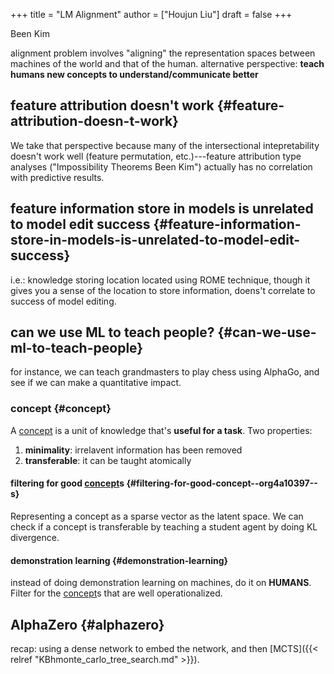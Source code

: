+++
title = "LM Alignment"
author = ["Houjun Liu"]
draft = false
+++

Been Kim

alignment problem involves "aligning" the representation spaces between machines of the world and that of the human. alternative perspective: **teach <span class="underline"><span class="underline">humans</span></span> new concepts to understand/communicate better**


## feature attribution doesn't work {#feature-attribution-doesn-t-work}

We take that perspective because many of the intersectional intepretability doesn't work well (feature permutation, etc.)---feature attribution type analyses ("Impossibility Theorems Been Kim") actually has no correlation with predictive results.


## feature information store in models is unrelated to model edit success {#feature-information-store-in-models-is-unrelated-to-model-edit-success}

i.e.: knowledge storing location located using ROME technique, though it gives you a sense of the location to store information, doens't correlate to success of model editing.


## can we use ML to teach people? {#can-we-use-ml-to-teach-people}

for instance, we can teach grandmasters to play chess using AlphaGo, and see if we can make a quantitative impact.


### concept {#concept}

A [concept](#concept) is a unit of knowledge that's **useful for a task**. Two properties:

1.  **minimality**: irrelavent information has been removed
2.  **transferable**: it can be taught atomically


#### filtering for good [concept](#concept)s {#filtering-for-good-concept--org4a10397--s}

Representing a concept as a sparse vector as the latent space. We can check if a concept is transferable by teaching a student agent by doing KL divergence.


#### demonstration learning {#demonstration-learning}

instead of doing demonstration learning on machines, do it on ****HUMANS****. Filter for the [concept](#concept)s that are well operationalized.


## AlphaZero {#alphazero}

recap: using a dense network to embed the network, and then [MCTS]({{< relref "KBhmonte_carlo_tree_search.md" >}}).
